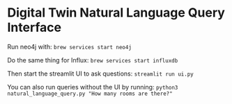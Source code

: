 # Digital Twin Natural Language Query Interface

Run neo4j with:
```brew services start neo4j```

Do the same thing for Influx:
```brew services start influxdb```

Then start the streamlit UI to ask questions:
```streamlit run ui.py```

You can also run queries without the UI by running:
```python3 natural_language_query.py "How many rooms are there?"```
